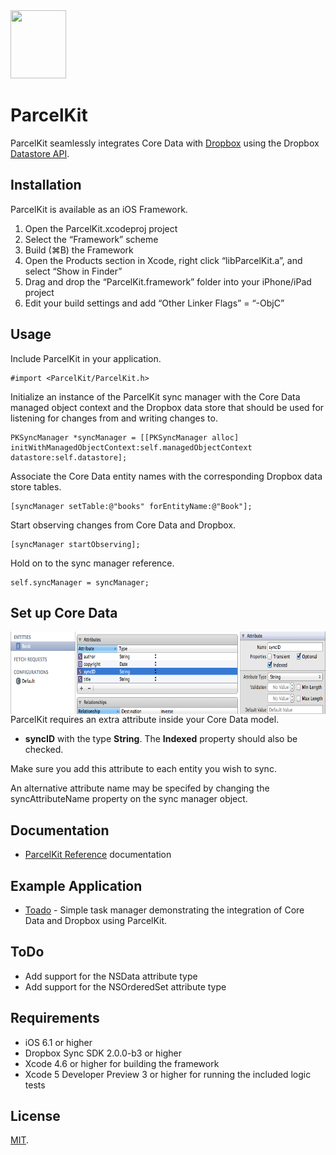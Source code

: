 <img src="ParcelKitLogo.png" width="89px" height="109px" />

ParcelKit
=========
ParcelKit seamlessly integrates Core Data with [Dropbox](http://www.dropbox.com) using the Dropbox [Datastore API](https://www.dropbox.com/developers/datastore).

Installation
------------
ParcelKit is available as an iOS Framework.

1. Open the ParcelKit.xcodeproj project
2. Select the “Framework” scheme
3. Build (⌘B) the Framework
4. Open the Products section in Xcode, right click “libParcelKit.a”, and select “Show in Finder”
5. Drag and drop the “ParcelKit.framework” folder into your iPhone/iPad project
6. Edit your build settings and add “Other Linker Flags” = “-ObjC”

Usage
-----
Include ParcelKit in your application.

    #import <ParcelKit/ParcelKit.h>

Initialize an instance of the ParcelKit sync manager with the Core Data managed object context and the Dropbox data store that
should be used for listening for changes from and writing changes to.
    
    PKSyncManager *syncManager = [[PKSyncManager alloc] initWithManagedObjectContext:self.managedObjectContext datastore:self.datastore];
        
Associate the Core Data entity names with the corresponding Dropbox data store tables.  

    [syncManager setTable:@"books" forEntityName:@"Book"];
    
Start observing changes from Core Data and Dropbox.

    [syncManager startObserving];
    
Hold on to the sync manager reference.
    
    self.syncManager = syncManager;


Set up Core Data
----------------
<img src="ParcelKitAttribute.png" align="right" width="725px" height="132px" />

ParcelKit requires an extra attribute inside your Core Data model. 

* __syncID__ with the type __String__. The __Indexed__ property should also be checked.

Make sure you add this attribute to each entity you wish to sync.

An alternative attribute name may be specifed by changing the syncAttributeName property on the sync manager object.

Documentation
-------------
* [ParcelKit Reference](http://overcommitted.github.io/ParcelKit/) documentation

Example Application
-------------------
* [Toado](https://github.com/daikini/toado) - Simple task manager demonstrating the integration of Core Data and Dropbox using ParcelKit.

    
ToDo
----
* Add support for the NSData attribute type
* Add support for the NSOrderedSet attribute type

Requirements
------------
* iOS 6.1 or higher
* Dropbox Sync SDK 2.0.0-b3 or higher
* Xcode 4.6 or higher for building the framework
* Xcode 5 Developer Preview 3 or higher for running the included logic tests

License
-------
[MIT](https://github.com/overcommitted/ParcelKit/blob/master/LICENSE).
